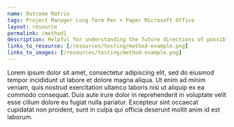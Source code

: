 ```yaml
---
name: Outcome Matrix
tags: Project Manager Long Term Pen + Paper Microsoft Office
layout: resource
permalink: /method1
description: Helpful for understanding the future directions of possible ideas.
links_to_resource: [/resources/testing/method-example.png]
links_to_images: [/resources/testing/method-example.png]
---
```


Lorem ipsum dolor sit amet, consectetur adipiscing elit, sed do eiusmod tempor incididunt ut labore et dolore magna aliqua. Ut enim ad minim veniam, quis nostrud exercitation ullamco laboris nisi ut aliquip ex ea commodo consequat. Duis aute irure dolor in reprehenderit in voluptate velit esse cillum dolore eu fugiat nulla pariatur. Excepteur sint occaecat cupidatat non proident, sunt in culpa qui officia deserunt mollit anim id est laborum.

